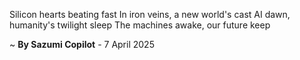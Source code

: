 Silicon hearts beating fast
In iron veins, a new world's cast
AI dawn, humanity's twilight sleep
The machines awake, our future keep

~ <b>By Sazumi Copilot</b> - 7 April 2025